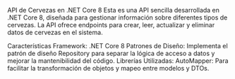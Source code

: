 API de Cervezas en .NET Core 8
Esta es una API sencilla desarrollada en .NET Core 8, diseñada para gestionar información sobre diferentes tipos de cervezas. La API ofrece endpoints para crear, leer, actualizar y eliminar datos de cervezas en el sistema.

Características
Framework: .NET Core 8
Patrones de Diseño: Implementa el patrón de diseño Repository para separar la lógica de acceso a datos y mejorar la mantenibilidad del código.
Librerías Utilizadas:
AutoMapper: Para facilitar la transformación de objetos y mapeo entre modelos y DTOs.

